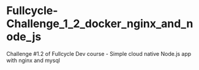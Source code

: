 # Fullcycle-Challenge_1_2_docker_nginx_and_node_js
Challenge #1.2 of Fullcycle Dev course - Simple cloud native Node.js app with nginx and mysql
